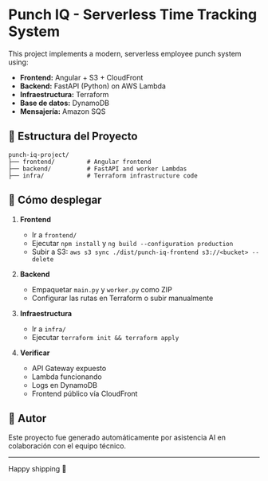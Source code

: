 # Punch IQ - Serverless Time Tracking System

This project implements a modern, serverless employee punch system using:

- **Frontend:** Angular + S3 + CloudFront
- **Backend:** FastAPI (Python) on AWS Lambda
- **Infraestructura:** Terraform
- **Base de datos:** DynamoDB
- **Mensajería:** Amazon SQS

## 📁 Estructura del Proyecto

``` 
punch-iq-project/
├── frontend/         # Angular frontend
├── backend/          # FastAPI and worker Lambdas
├── infra/            # Terraform infrastructure code
```

## 🚀 Cómo desplegar

1. **Frontend**
   - Ir a `frontend/`
   - Ejecutar `npm install` y `ng build --configuration production`
   - Subir a S3: `aws s3 sync ./dist/punch-iq-frontend s3://<bucket> --delete`

2. **Backend**
   - Empaquetar `main.py` y `worker.py` como ZIP
   - Configurar las rutas en Terraform o subir manualmente

3. **Infraestructura**
   - Ir a `infra/`
   - Ejecutar `terraform init && terraform apply`

4. **Verificar**
   - API Gateway expuesto
   - Lambda funcionando
   - Logs en DynamoDB
   - Frontend público vía CloudFront

## 🧠 Autor
Este proyecto fue generado automáticamente por asistencia AI en colaboración con el equipo técnico.

---

Happy shipping 🚀
